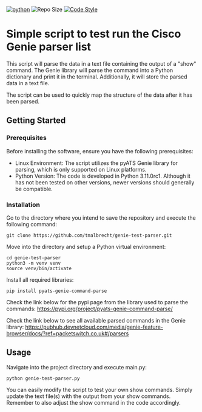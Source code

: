 [![python](https://img.shields.io/badge/python-3.11-blue.svg)](https://www.python.org)
![Repo Size](https://img.shields.io/github/repo-size/Sulstice/global-chem)
[![Code Style](https://img.shields.io/badge/code%20style-black-000000.svg)](https://github.com/ambv/black)

# Simple script to test run the Cisco Genie parser list

This script will parse the data in a text file containing the output of a "show" command.
The Genie library will parse the command into a Python dictionary and print it in the terminal.
Additionally, it will store the parsed data in a text file.

The script can be used to quickly map the structure of the data after it has been parsed.

## Getting Started

### Prerequisites

Before installing the software, ensure you have the following prerequisites:

 * Linux Environment: The script utilizes the pyATS Genie library for parsing, which is only supported on Linux platforms.
 * Python Version: The code is developed in Python 3.11.0rc1. Although it has not been tested on other versions, newer versions should generally be compatible.

### Installation

Go to the directory where you intend to save the repository and execute the following command:

```
git clone https://github.com/tmalbrecht/genie-test-parser.git
```

Move into the directory and setup a Python virtual environment:

```
cd genie-test-parser
python3 -m venv venv 
source venv/bin/activate
```

Install all required libraries:

```
pip install pyats-genie-command-parse
```

Check the link below for the pypi page from the library used to parse the commands:
https://pypi.org/project/pyats-genie-command-parse/

Check the link below to see all available parsed commands in the Genie library:
https://pubhub.devnetcloud.com/media/genie-feature-browser/docs/?ref=packetswitch.co.uk#/parsers


## Usage

Navigate into the project directory and execute main.py:

```
python genie-test-parser.py
```

You can easily modify the script to test your own show commands. Simply update the text file(s) with the output from your show commands. Remember to also adjust the show command in the code accordingly.

